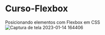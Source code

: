 # Curso-Flexbox
Posicionando elementos com Flexbox em CSS
![Captura de tela 2023-01-14 164406](https://user-images.githubusercontent.com/112713600/212493504-c8637a74-334e-4370-8d86-02692446ae54.png)
